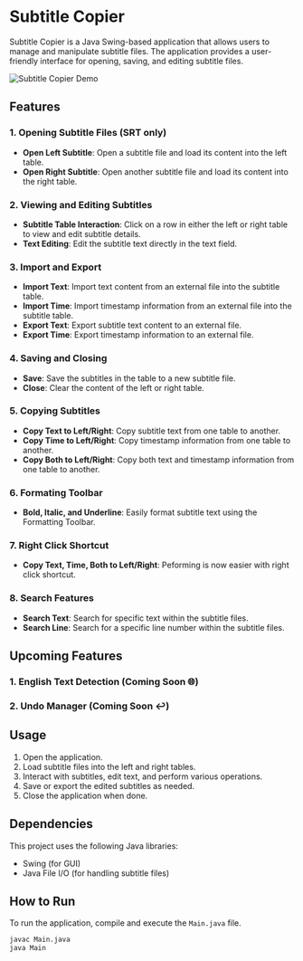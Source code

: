 # Subtitle Copier

Subtitle Copier is a Java Swing-based application that allows users to manage and manipulate subtitle files. The application provides a user-friendly interface for opening, saving, and editing subtitle files.

![Subtitle Copier Demo](https://i.ibb.co/mcqt6ks/example.png)

## Features

### 1. Opening Subtitle Files (SRT only)

- **Open Left Subtitle**: Open a subtitle file and load its content into the left table.
- **Open Right Subtitle**: Open another subtitle file and load its content into the right table.

### 2. Viewing and Editing Subtitles

- **Subtitle Table Interaction**: Click on a row in either the left or right table to view and edit subtitle details.
- **Text Editing**: Edit the subtitle text directly in the text field.

### 3. Import and Export

- **Import Text**: Import text content from an external file into the subtitle table.
- **Import Time**: Import timestamp information from an external file into the subtitle table.
- **Export Text**: Export subtitle text content to an external file.
- **Export Time**: Export timestamp information to an external file.

### 4. Saving and Closing

- **Save**: Save the subtitles in the table to a new subtitle file.
- **Close**: Clear the content of the left or right table.

### 5. Copying Subtitles

- **Copy Text to Left/Right**: Copy subtitle text from one table to another.
- **Copy Time to Left/Right**: Copy timestamp information from one table to another.
- **Copy Both to Left/Right**: Copy both text and timestamp information from one table to another.

### 6. Formating Toolbar

- **Bold, Italic, and Underline**: Easily format subtitle text using the Formatting Toolbar.

### 7. Right Click Shortcut

- **Copy Text, Time, Both to Left/Right**: Peforming is now easier with right click shortcut.

### 8. Search Features

- **Search Text**: Search for specific text within the subtitle files.
- **Search Line**: Search for a specific line number within the subtitle files.

## Upcoming Features

### 1. English Text Detection (Coming Soon 🌐)
### 2. Undo Manager (Coming Soon ↩️)

## Usage

1. Open the application.
2. Load subtitle files into the left and right tables.
3. Interact with subtitles, edit text, and perform various operations.
4. Save or export the edited subtitles as needed.
5. Close the application when done.

## Dependencies

This project uses the following Java libraries:

- Swing (for GUI)
- Java File I/O (for handling subtitle files)

## How to Run

To run the application, compile and execute the `Main.java` file.

```bash
javac Main.java
java Main
